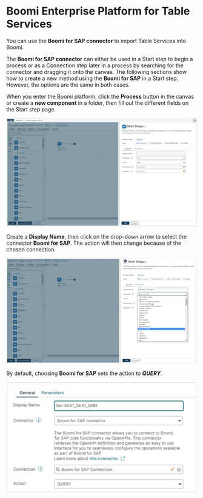 # Boomi Enterprise Platform for Table Services

<head>
  <meta name="guidename" content="Boomi for SAP"/>
  <meta name="context" content="GUID-bdbd630e-06e5-4bdc-be25-b7a43d1c4f24"/>
</head>

You can use the **Boomi for SAP connector** to import Table Services into Boomi.

The **Boomi for SAP connector** can either be used in a Start step to begin a process or as a Connection step later in a process by searching for the connector and dragging it onto the canvas. The following sections show how to create a new method using the **Boomi for SAP** in a Start step. However, the options are the same in both cases.

When you enter the Boomi platform, click the **Process** button in the canvas or create a **new component** in a folder, then fill out the different fields on the Start step page.

![](./Images/img-sap_component.png)

Create a **Display Name**, then click on the drop-down arrow to select the connector **Boomi for SAP**. The action will then change because of the chosen connection.

![](./Images/img-sap_display_name.png)

By default, choosing **Boomi for SAP** sets the action to ***QUERY***.

![](./Images/img-sap_query.png)

